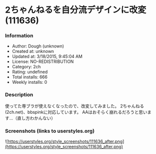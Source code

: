 # 2ちゃんねるを自分流デザインに改変 (111636)

### Information
- Author: Dough (unknown)
- Created at: unknown
- Updated at: 3/18/2015, 9:45:04 AM
- License: NO-REDISTRIBUTION
- Category: 2ch
- Rating: undefined
- Total installs: 666
- Weekly installs: 0


### Description
使ってた専ブラが使えなくなったので、改変してみました。
2ちゃんねる(2ch.net)、bbspinkに対応しています。
AAはおそらく崩れるだろうと思います…（直し方わかんない）


### Screenshots (links to userstyles.org)
![https://userstyles.org/style_screenshots/111636_after.png](https://userstyles.org/style_screenshots/111636_after.png)


